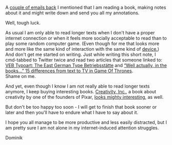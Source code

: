 A [couple of emails back](http://irregularity.co/20-dance/) I mentioned that I am reading a book, making notes about it and might write down and send you all my annotations.

Well, tough luck.

As usual I am only able to read longer texts when I don't have a proper internet connection or when it feels more socially acceptable to read than to play some random computer game. (Even though for me that looks more and more like the same kind of interaction with the same kind of [device.](http://instagram.com/p/mlGod9I5oy/))  
And don't get me started on writing. Just while writing this short note, I cmd-tabbed to Twitter twice and read two articles that someone linked to: [VEB Typoart: The East German Type Betriebsstätte](http://pingmag.jp/2007/10/05/veb-typoart-the-east-german-type-betriebsstatte/) and [“Well actually, in the books…” 15 differences from text to TV in Game Of Thrones](http://www.avclub.com/article/well-actually-books-15-differences-text-tv-game-th-203713).  
Shame on me.

And yet, even though I know I am not really able to read longer texts anymore, I keep buying interesting books. [Creativity, Inc.](http://www.amazon.de/gp/product/B00GUOEMA4?ie=UTF8&camp=3206&creative=21426&creativeASIN=B00GUOEMA4&linkCode=shr&tag=lostfocus-21&qid=1398667969&sr=8-1&keywords=creativity+inc), a book about creativity by one of the founders of Pixar, [looks mighty interesting](http://hypercritical.co/2014/04/27/creativity-inc), as well.

But don't be too happy too soon - I will get to finish that book sooner or later and then you'll have to endure what I have to say about it.

I hope you all manage to be more productive and less easily distracted, but I am pretty sure I am not alone in my internet-induced attention struggles.

Dominik